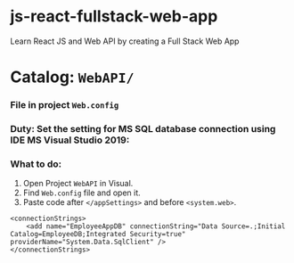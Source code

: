 # js-react-fullstack-web-app
Learn React JS and Web API by creating a Full Stack Web App

# Catalog: `WebAPI/`
### File in project `Web.config`
### Duty: Set the setting for MS SQL database connection using IDE MS Visual Studio 2019:
### What to do:
   1. Open Project `WebAPI` in Visual.
   2. Find `Web.config` file and open it.
   3. Paste code after `</appSettings>` and before `<system.web>`.
```
<connectionStrings>
    <add name="EmployeeAppDB" connectionString="Data Source=.;Initial Catalog=EmployeeDB;Integrated Security=true" providerName="System.Data.SqlClient" />
</connectionStrings>
```      
